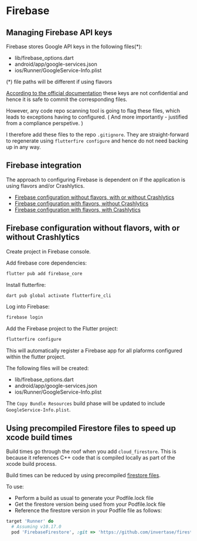 # Firebase

## Managing Firebase API keys

Firebase stores Google API keys in the following files(\*):

- lib/firebase_options.dart
- android/app/google-services.json
- ios/Runner/GoogleService-Info.plist

(\*) file paths will be different if using flavors

[According to the official documentation](https://firebase.google.com/docs/projects/api-keys) these keys are not confidential and hence it is safe to commit the corresponding files.

However, any code repo scanning tool is going to flag these files, which leads to exceptions having to configured. ( And more importantly - justified from a compliance perspetive. )

I therefore add these files to the repo `.gitignore`. They are straight-forward to regenerate using `flutterfire configure` and hence do not need backing up in any way.

## Firebase integration

The approach to configuring Firebase is dependent on if the application is using flavors and/or Crashlytics.

- [Firebase configuration without flavors, with or without Crashlytics](#firebase-configuration-without-flavors-with-or-without-crashlytics)
- [Firebase configuration with flavors, without Crashlytics](./firebase-flavors.md)
- [Firebase configuration with flavors, with Crashlytics](./firebase-crashlytics.md)

## Firebase configuration without flavors, with or without Crashlytics

Create project in Firebase console.

Add firebase core dependencies:

```sh
flutter pub add firebase_core
```

Install flutterfire:

```sh
dart pub global activate flutterfire_cli
```

Log into Firebase:

```sh
firebase login
```

Add the Firebase project to the Flutter project:

```sh
flutterfire configure
```

This will automatically register a Firebase app for all plaforms configured within the flutter project.

The following files will be created:

- lib/firebase_options.dart
- android/app/google-services.json
- ios/Runner/GoogleService-Info.plist

The `Copy Bundle Resources` build phase will be updated to include `GoogleService-Info.plist`.

## Using precompiled Firestore files to speed up xcode build times

Build times go through the roof when you add `cloud_firestore`.
This is because it references C++ code that is compiled locally as part of the xcode build process.

Build times can be reduced by using precompiled [firestore files](https://github.com/invertase/firestore-ios-sdk-frameworks).

To use:

- Perform a build as usual to generate your Podfile.lock file
- Get the firestore version being used from your Podfile.lock file
- Reference the firestore version in your Podfile file as follows:

```ruby
target 'Runner' do
  # Assuming v10.17.0
  pod 'FirebaseFirestore', :git => 'https://github.com/invertase/firestore-ios-sdk-frameworks.git', :tag => '10.17.0'
```

